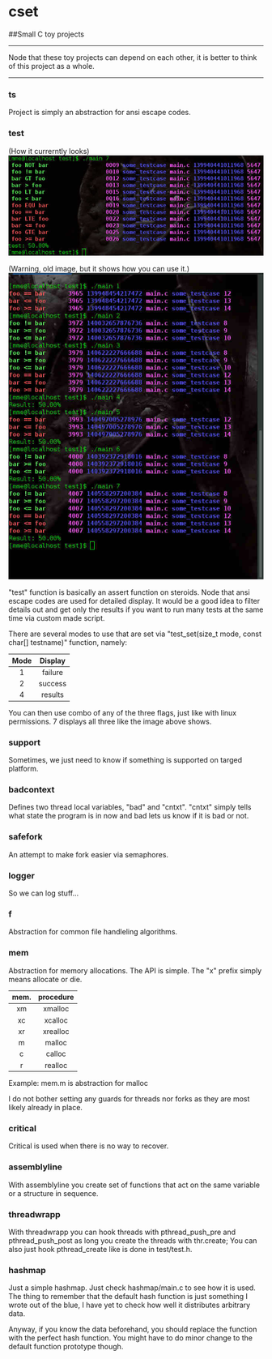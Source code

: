 # cset
##Small C toy projects

---

Node that these toy projects can depend on each other, it is better to think of this project as a whole.

---

### ts

Project is simply an abstraction for ansi escape codes.

### test

(How it currerntly looks)
![alt tag](https://raw.githubusercontent.com/grebnafets/cset/master/test/images/demo.valid.2.jpg)

(Warning, old image, but it shows how you can use it.)
![alt tag](https://raw.githubusercontent.com/grebnafets/cset/master/test/images/demo.invalid.1.jpg)

"test" function is basically an assert function on steroids. Node that ansi escape codes are used for detailed display. It would be a good idea to filter details out and get only the results if you want to run many tests at the same time via custom made script.

There are several modes to use that are set via "test_set(size_t mode, const char[] testname)" function, namely:

| Mode | Display |
|:----:|:-------:|
| 1    | failure |
| 2    | success |
| 4    | results |

You can then use combo of any of the three flags, just like with linux permissions. 7 displays all three like the image above shows.

### support

Sometimes, we just need to know if something is supported on targed platform.

### badcontext

Defines two thread local variables, "bad" and "cntxt".
"cntxt" simply tells what state the program is in now and bad lets us know
if it is bad or not.

### safefork

An attempt to make fork easier via semaphores.

### logger

So we can log stuff...

### f

Abstraction for common file handleling algorithms.

### mem

Abstraction for memory allocations.
The API is simple. The "x" prefix simply means allocate or die.

| mem. | procedure |
|:----:|:---------:|
| xm   | xmalloc   |
| xc   | xcalloc   |
| xr   | xrealloc  |
| m    | malloc    |
| c    | calloc    |
| r    | realloc   |

Example: mem.m is abstraction for malloc

I do not bother setting any guards for threads nor forks as they are most
likely already in place.

### critical

Critical is used when there is no way to recover.

### assemblyline

With assemblyline you create set of functions that act on the
same variable or a structure in sequence.

### threadwrapp

With threadwrapp you can hook threads with pthread_push_pre and
pthread_push_post as long you create the threads with thr.create;
You can also just hook pthread_create like is done in test/test.h.

### hashmap

Just a simple hashmap. Just check hashmap/main.c to see how it is used.
The thing to remember that the default hash function is just something I wrote
out of the blue, I have yet to check how well it distributes arbitrary data.

Anyway, if you know the data beforehand, you should replace the function with
the perfect hash function. You might have to do minor change to the default
function prototype though.
